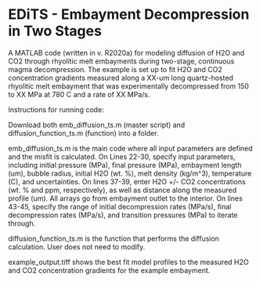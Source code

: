 # EDiTS - Embayment Decompression in Two Stages
A MATLAB code (written in v. R2020a) for modeling diffusion of H2O and CO2 through rhyolitic melt embayments during two-stage, continuous magma
decompression. The example is set up to fit H2O and CO2 concentration gradients measured along a XX-um long quartz-hosted rhyolitic melt embayment that was
experimentally decompressed from 150 to XX MPa at 780 C and a rate of XX MPa/s.

Instructions for running code:

Download both emb_diffusion_ts.m (master script) and diffusion_function_ts.m (function) into a folder.

emb_diffusion_ts.m is the main code where all input parameters are defined and the misfit is calculated. On Lines 22-30, specify input parameters,
including initial pressure (MPa), final pressure (MPa), embayment length (um), bubble radius, initial H2O (wt. %), melt density (kg/m^3), temperature (C),
and uncertainties. On lines 37-39, enter H2O +/- CO2 concentrations (wt. % and ppm, respectively), as well as distance along the measured profile (um). All
arrays go from embayment outlet to the interior. On lines 43-45, specify the range of initial decompression rates (MPa/s), final decompression rates
(MPa/s), and transition pressures (MPa) to iterate through.

diffusion_function_ts.m is the function that performs the diffusion calculation. User does not need to modify.

example_output.tiff shows the best fit model profiles to the measured H2O and CO2 concentration gradients for the example embayment.
